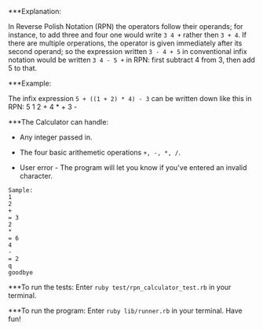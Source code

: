 ***Explanation:

In Reverse Polish Notation (RPN) the operators follow their operands; for instance, to add three and four one would write `3 4 +` rather then `3 + 4`.  If there are multiple orperations, the operator is given immediately after its second operand; so the expression written `3 - 4 + 5` in conventional infix notation would be written `3 4 - 5 +` in RPN: first subtract 4 from 3, then add 5 to that.

***Example:

The infix expression `5 + ((1 + 2) * 4) - 3` can be written down like this in RPN: 5 1 2 + 4 * + 3 -

***The Calculator can handle:
- Any integer passed in.

- The four basic arithemetic operations `+, -, *, /`.

- User error - The program will let you know if you've entered an invalid character.


```
Sample:
1
2
+
= 3
2
*
= 6
4
-
= 2
q
goodbye
```

***To run the tests:
Enter `ruby test/rpn_calculator_test.rb` in your terminal.

***To run the program:
Enter `ruby lib/runner.rb` in your terminal.
Have fun!